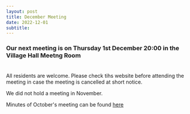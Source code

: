 ```yaml
---
layout: post
title: December Meeting 
date: 2022-12-01
subtitle: 
---
```


### Our next meeting is on Thursday 1st December 20:00 in the Village Hall Meetng Room <br><br>

All residents are welcome.  Please check tihs website before attending the meeting in case the meeting is cancelled at short notice.

We did not hold a meeting in November.

Minutes of October's meeting can be found [here](https://www.dropbox.com/sh/lwe5w6utg4k8y2r/AADhv7jAzBl7MccQR0Rf8_2Ua?dl=0)

